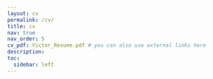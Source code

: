 ```yaml
---
layout: cv
permalink: /cv/
title: cv
nav: true
nav_order: 5
cv_pdf: Victor_Resume.pdf # you can also use external links here
description:
toc:
  sidebar: left
---
```

